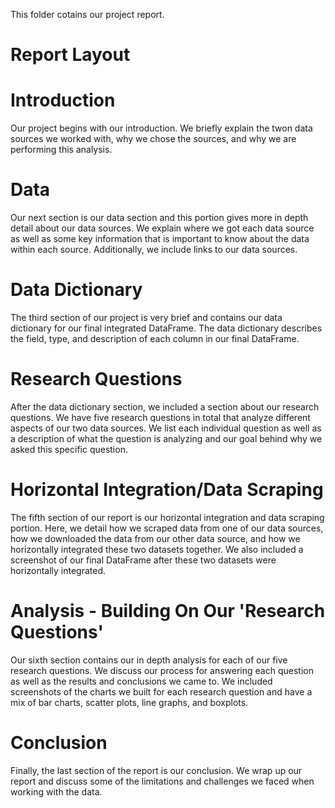 This folder cotains our project report.

# Report Layout
  # Introduction
  Our project begins with our introduction. We briefly explain the twon data sources we worked with, why we chose the sources, and   why we are performing this analysis.

  # Data
  Our next section is our data section and this portion gives more in depth detail about our data sources. We explain where we got each data source as well as some key information that is important to know about the data within each source. Additionally, we include links to our data sources.

  # Data Dictionary
  The third section of our project is very brief and contains our data dictionary for our final integrated DataFrame. The data dictionary describes the field, type, and description of each column in our final DataFrame.

  # Research Questions
  After the data dictionary section, we included a section about our research questions. We have five research questions in total that analyze different aspects of our two data sources. We list each individual question as well as a description of what the question is analyzing and our goal behind why we asked this specific question.

  # Horizontal Integration/Data Scraping
  The fifth section of our report is our horizontal integration and data scraping portion. Here, we detail how we scraped data from one of our data sources, how we downloaded the data from our other data source, and how we horizontally integrated these two datasets together. We also included a screenshot of our final DataFrame after these two datasets were horizontally integrated.

  # Analysis - Building On Our 'Research Questions'
  Our sixth section contains our in depth analysis for each of our five research questions. We discuss our process for answering each question as well as the results and conclusions we came to. We included screenshots of the charts we built for each research question and have a mix of bar charts, scatter plots, line graphs, and boxplots.

  # Conclusion
  Finally, the last section of the report is our conclusion. We wrap up our report and discuss some of the limitations and challenges we faced when working with the data.
